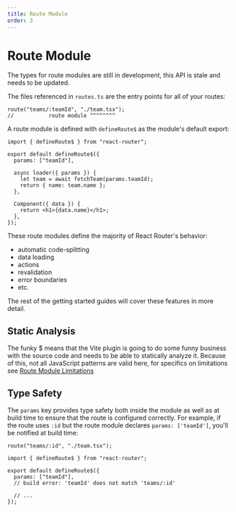 ```yaml
---
title: Route Module
order: 3
---
```


# Route Module

<docs-warning>
  The types for route modules are still in development, this API is stale and needs to be updated.
</docs-warning>

The files referenced in `routes.ts` are the entry points for all of your routes:

```tsx filename=app/routes.ts
route("teams/:teamId", "./team.tsx");
//           route module ^^^^^^^^
```

A route module is defined with `defineRoute$` as the module's default export:

```tsx filename=app/team.tsx
import { defineRoute$ } from "react-router";

export default defineRoute$({
  params: ["teamId"],

  async loader({ params }) {
    let team = await fetchTeam(params.teamId);
    return { name: team.name };
  },

  Component({ data }) {
    return <h1>{data.name}</h1>;
  },
});
```

These route modules define the majority of React Router's behavior:

- automatic code-splitting
- data loading
- actions
- revalidation
- error boundaries
- etc.

The rest of the getting started guides will cover these features in more detail.

## Static Analysis

The funky $ means that the Vite plugin is going to do some funny business with the source code and needs to be able to statically analyze it. Because of this, not all JavaScript patterns are valid here, for specifics on limitations see [Route Module Limitations](../discussion/route-module-limitations)

## Type Safety

The `params` key provides type safety both inside the module as well as at build time to ensure that the route is configured correctly. For example, if the route uses `:id` but the route module declares `params: ['teamId']`, you'll be notified at build time:

```tsx filename=app/routes.ts
route("teams/:id", "./team.tsx");
```

```tsx filename=app/team.tsx
import { defineRoute$ } from "react-router";

export default defineRoute$({
  params: ["teamId"],
  // build error: 'teamId' does not match 'teams/:id'

  // ...
});
```
